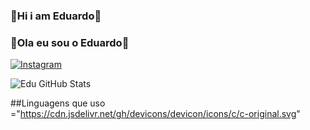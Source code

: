 ### 👾Hi i am Eduardo👾
### 👾Ola eu sou o Eduardo👾 

[![Instagram](https://img.shields.io/badge/instagram-E4405F?style=for-the-badge&logo=instagram&logoColor=white)](https://instagram.com/_edusouzasilva/)

![Edu GitHub Stats](https://github-readme-stats.vercel.app/api?username=eduhpaozin&show_icons=true&theme=radical) 

##Linguagens que uso 
="https://cdn.jsdelivr.net/gh/devicons/devicon/icons/c/c-original.svg" 
